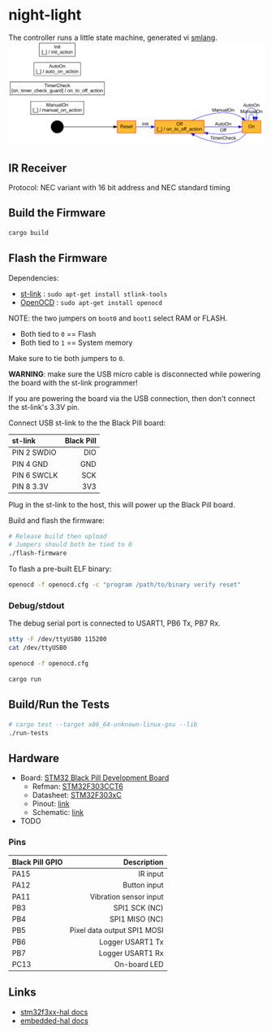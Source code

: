 # night-light

The controller runs a little state machine, generated vi [smlang](https://crates.io/crates/smlang).
![statemachine.svg](statemachine.svg)

## IR Receiver

Protocol: NEC variant with 16 bit address and NEC standard timing

## Build the Firmware

```bash
cargo build
```

## Flash the Firmware

Dependencies:

* [st-link](https://github.com/texane/stlink) : `sudo apt-get install stlink-tools`
* [OpenOCD](http://openocd.org/getting-openocd/) : `sudo apt-get install openocd`

NOTE: the two jumpers on `boot0` and `boot1` select RAM or FLASH.

* Both tied to `0` == Flash
* Both tied to `1` == System memory

Make sure to tie both jumpers to `0`.

**WARNING**: make sure the USB micro cable is disconnected while powering
the board with the st-link programmer!

If you are powering the board via the USB connection, then don't connect the
st-link's 3.3V pin.

Connect USB st-link to the the Black Pill board:

| st-link | Black Pill |
| :---    |       ---: |
| PIN 2 SWDIO  | DIO |
| PIN 4 GND    | GND |
| PIN 6 SWCLK  | SCK |
| PIN 8 3.3V   | 3V3 |

Plug in the st-link to the host, this will power up the Black Pill board.

Build and flash the firmware:

```bash
# Release build then upload
# Jumpers should both be tied to 0
./flash-firmware
```

To flash a pre-built ELF binary:

```bash
openocd -f openocd.cfg -c "program /path/to/binary verify reset"
```

### Debug/stdout

The debug serial port is connected to USART1, PB6 Tx, PB7 Rx.

```bash
stty -F /dev/ttyUSB0 115200
cat /dev/ttyUSB0
```

```bash
openocd -f openocd.cfg
```

```bash
cargo run
```

## Build/Run the Tests

```bash
# cargo test --target x86_64-unknown-linux-gnu --lib
./run-tests
```

## Hardware

* Board: [STM32 Black Pill Development Board](https://robotdyn.com/stm32f303cct6-256-kb-flash-stm32-arm-cortexr-m4-mini-system-dev-board-3326a9dd-3c19-11e9-910a-901b0ebb3621.html)
  - Refman: [STM32F303CCT6](https://www.st.com/content/ccc/resource/technical/document/reference_manual/4a/19/6e/18/9d/92/43/32/DM00043574.pdf/files/DM00043574.pdf/jcr:content/translations/en.DM00043574.pdf)
  - Datasheet: [STM32F303xC](https://www.st.com/resource/en/datasheet/stm32f303cb.pdf)
  - Pinout: [link](https://robotdyn.com/pub/media/GR-00000345==STM32F303CCT6-256KB-STM32MiniSystem/DOCS/PINOUT==GR-00000345==STM32F303CCT6-256KB-STM32MiniSystem.jpg)
  - Schematic: [link](https://robotdyn.com/pub/media/GR-00000345==STM32F303CCT6-256KB-STM32MiniSystem/DOCS/Schematic==GR-00000345==STM32F303CCT6-256KB-STM32MiniSystem.pdf)
* TODO

### Pins

| Black Pill GPIO | Description |
| :---       |     ---: |
| PA15       | IR input |
| PA12       | Button input |
| PA11       | Vibration sensor input |
| PB3        | SPI1 SCK (NC) |
| PB4        | SPI1 MISO (NC) |
| PB5        | Pixel data output SPI1 MOSI |
| PB6        | Logger USART1 Tx |
| PB7        | Logger USART1 Rx |
| PC13       | On-board LED |

## Links

* [stm32f3xx-hal docs](https://docs.rs/stm32f3xx-hal/0.6.1/stm32f3xx_hal/)
* [embedded-hal docs](https://docs.rs/embedded-hal/0.2.4/embedded_hal/)

